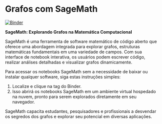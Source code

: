 # Grafos com SageMath

[![Binder](https://mybinder.org/badge_logo.svg)](https://mybinder.org/v2/gh/feliperasan/graphs-with-sagemath/main)

**SageMath: Explorando Grafos na Matemática Computacional**

SageMath é uma ferramenta de software matemático de código aberto que oferece uma abordagem integrada para explorar grafos, estruturas matemáticas fundamentais em uma variedade de campos. Com sua interface de notebook interativa, os usuários podem escrever código, realizar análises detalhadas e visualizar grafos dinamicamente.

Para acessar os notebooks SageMath sem a necessidade de baixar ou instalar qualquer software, siga estas instruções simples:

1. Localize e clique na tag do Binder.
2. Isso abrirá os notebooks SageMath em um ambiente virtual hospedado na nuvem, pronto para serem explorados diretamente em seu navegador.

SageMath capacita estudantes, pesquisadores e profissionais a desvendar os segredos dos grafos e explorar seu potencial em diversas aplicações.
